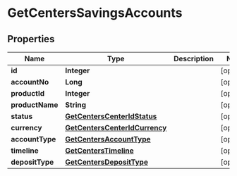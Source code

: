 
# GetCentersSavingsAccounts

## Properties
Name | Type | Description | Notes
------------ | ------------- | ------------- | -------------
**id** | **Integer** |  |  [optional]
**accountNo** | **Long** |  |  [optional]
**productId** | **Integer** |  |  [optional]
**productName** | **String** |  |  [optional]
**status** | [**GetCentersCenterIdStatus**](GetCentersCenterIdStatus.md) |  |  [optional]
**currency** | [**GetCentersCenterIdCurrency**](GetCentersCenterIdCurrency.md) |  |  [optional]
**accountType** | [**GetCentersAccountType**](GetCentersAccountType.md) |  |  [optional]
**timeline** | [**GetCentersTimeline**](GetCentersTimeline.md) |  |  [optional]
**depositType** | [**GetCentersDepositType**](GetCentersDepositType.md) |  |  [optional]



